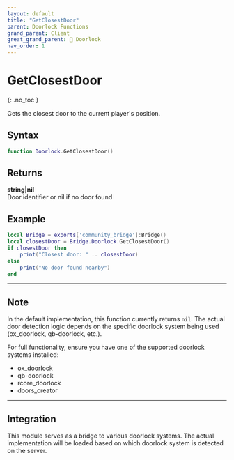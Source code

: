 ```yaml
---
layout: default
title: "GetClosestDoor"
parent: Doorlock Functions
grand_parent: Client
great_grand_parent: 🚪 Doorlock
nav_order: 1
---
```


# GetClosestDoor
{: .no_toc }

Gets the closest door to the current player's position.

## Syntax

```lua
function Doorlock.GetClosestDoor()
```

## Returns

**string|nil**  
Door identifier or nil if no door found

## Example

```lua
local Bridge = exports['community_bridge']:Bridge()
local closestDoor = Bridge.Doorlock.GetClosestDoor()
if closestDoor then
    print("Closest door: " .. closestDoor)
else
    print("No door found nearby")
end
```

---

## Note

In the default implementation, this function currently returns `nil`. The actual door detection logic depends on the specific doorlock system being used (ox_doorlock, qb-doorlock, etc.).

For full functionality, ensure you have one of the supported doorlock systems installed:
- ox_doorlock
- qb-doorlock  
- rcore_doorlock
- doors_creator

---

## Integration

This module serves as a bridge to various doorlock systems. The actual implementation will be loaded based on which doorlock system is detected on the server.
